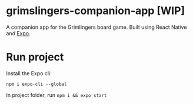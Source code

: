 # grimslingers-companion-app [WIP]
A companion app for the Grimlingers board game. Built using React Native and [Expo](https://expo.io/).

# Run project
Install the Expo cli:

`npm i expo-cli --global`


In project folder, run `npm i && expo start`
